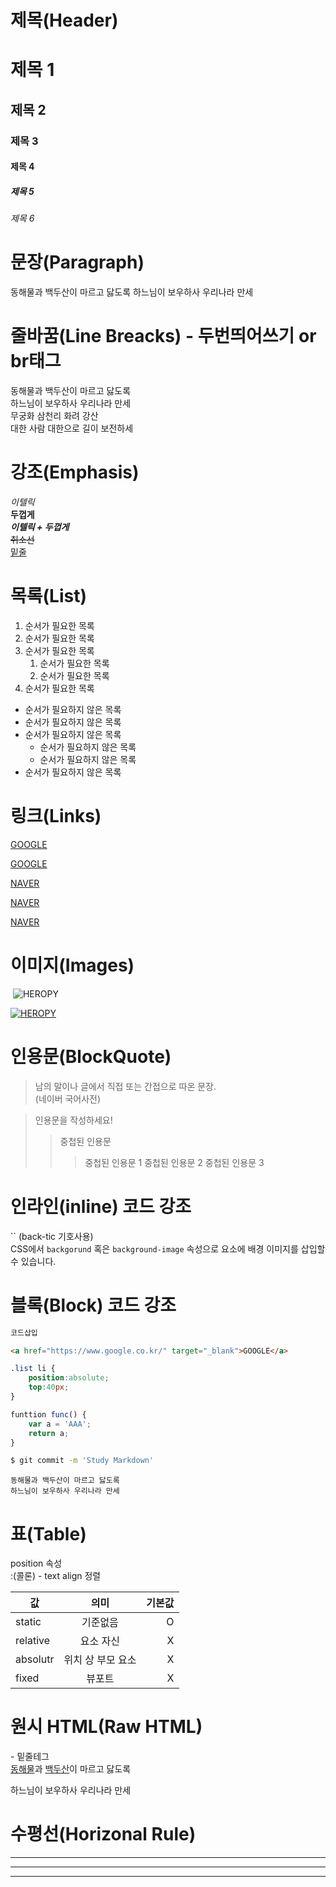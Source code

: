 # 제목(Header)

# 제목 1
## 제목 2
### 제목 3
#### 제목 4
##### 제목 5
###### 제목 6

# 문장(Paragraph)
동해물과 백두산이 마르고 닳도록
하느님이 보우하사 우리나라 만세

# 줄바꿈(Line Breacks) - 두번띄어쓰기 or br태그
동해물과 백두산이 마르고 닳도록  
하느님이 보우하사 우리나라 만세  
무궁화 삼천리 화려 강산<br />
대한 사람 대한으로 길이 보전하세

# 강조(Emphasis)
_이텔릭_  
**두껍게**  
**_이텔릭 + 두껍게_**  
~~취소선~~  
<u>밑줄</u>

# 목록(List)
1. 순서가 필요한 목록
1. 순서가 필요한 목록
1. 순서가 필요한 목록
    1. 순서가 필요한 목록
    1. 순서가 필요한 목록
1. 순서가 필요한 목록

- 순서가 필요하지 않은 목록
- 순서가 필요하지 않은 목록
- 순서가 필요하지 않은 목록
    - 순서가 필요하지 않은 목록
    - 순서가 필요하지 않은 목록
- 순서가 필요하지 않은 목록

# 링크(Links)

<a href="https://google.com">GOOGLE</a>

[GOOGLE](https://google.com)

<a href="https://naver.com" title="NAVER로 이동!">NAVER</a>

[NAVER](https://naver.com "NAVER로 이동!")

<a href="https://naver.com" title="NAVER로 이동!" target="_blank">NAVER</a>

# 이미지(Images)
![]()
![HEROPY](https://heropy.blog/css/images/logo.png)

[![HEROPY](https://heropy.blog/css/images/logo.png)](https://heropy.blog)


# 인용문(BlockQuote)
>남의 말이나 글에서 직접 또는 간접으로 따온 문장.  
> (네이버 국어사전)

> 인용문을 작성하세요!
>> 중첩된 인용문
>>> 중첩된 인용문 1
>>> 중첩된 인용문 2
>>> 중첩된 인용문 3

# 인라인(inline) 코드 강조
`` (back-tic 기호사용)  
CSS에서 `backgorund` 혹은
`background-image` 속성으로 요소에 배경 이미지를 삽입할 수 있습니다.

# 블록(Block) 코드 강조
```html
코드삽입
```

```html
<a href="https://www.google.co.kr/" target="_blank">GOOGLE</a>
```

```css
.list li {
    position:absolute;
    top:40px;
}
```

```javascript
funttion func() {
    var a = 'AAA';
    return a;
}
```

```bash
$ git commit -m 'Study Markdown'
```

```plaintext
동해물과 백두산이 마르고 닳도록
하느님이 보우하사 우리나라 만세
```

# 표(Table)
position 속성  
:(콜론) - text align 정렬

값 | 의미 | 기본값
--|:--:|--:
static | 기준없음 | O
relative | 요소 자신 | X
absolutr | 위치 상 부모 요소 | X
fixed | 뷰포트 | X

# 원시 HTML(Raw HTML)
<u></u> - 밑줄테그  
<span style="text-decoration: underline;">동해물</span>과 <u>백두산</u>이 마르고 닳도록<br />


하느님이 보우하사 우리나라 만세

# 수평선(Horizonal Rule)

---

***

___
